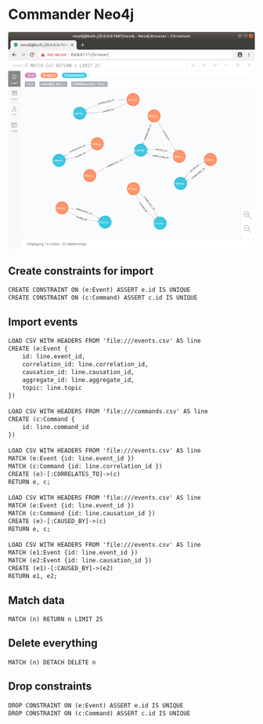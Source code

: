 # Commander Neo4j

![Neo4j Graph](resources/screenshot.png)

## Create constraints for import
```
CREATE CONSTRAINT ON (e:Event) ASSERT e.id IS UNIQUE
CREATE CONSTRAINT ON (c:Command) ASSERT c.id IS UNIQUE
```

## Import events
```
LOAD CSV WITH HEADERS FROM 'file:///events.csv' AS line
CREATE (e:Event {
    id: line.event_id,
    correlation_id: line.correlation_id,
    causation_id: line.causation_id,
    aggregate_id: line.aggregate_id,
    topic: line.topic
})

LOAD CSV WITH HEADERS FROM 'file:///commands.csv' AS line
CREATE (c:Command {
    id: line.command_id
})

LOAD CSV WITH HEADERS FROM 'file:///events.csv' AS line
MATCH (e:Event {id: line.event_id })
MATCH (c:Command {id: line.correlation_id })
CREATE (e)-[:CORRELATES_TO]->(c)
RETURN e, c;

LOAD CSV WITH HEADERS FROM 'file:///events.csv' AS line
MATCH (e:Event {id: line.event_id })
MATCH (c:Command {id: line.causation_id })
CREATE (e)-[:CAUSED_BY]->(c)
RETURN e, c;

LOAD CSV WITH HEADERS FROM 'file:///events.csv' AS line
MATCH (e1:Event {id: line.event_id })
MATCH (e2:Event {id: line.causation_id })
CREATE (e1)-[:CAUSED_BY]->(e2)
RETURN e1, e2;
```

## Match data

```
MATCH (n) RETURN n LIMIT 25
```

## Delete everything 
```
MATCH (n) DETACH DELETE n
```

## Drop constraints
```
DROP CONSTRAINT ON (e:Event) ASSERT e.id IS UNIQUE
DROP CONSTRAINT ON (c:Command) ASSERT c.id IS UNIQUE
```